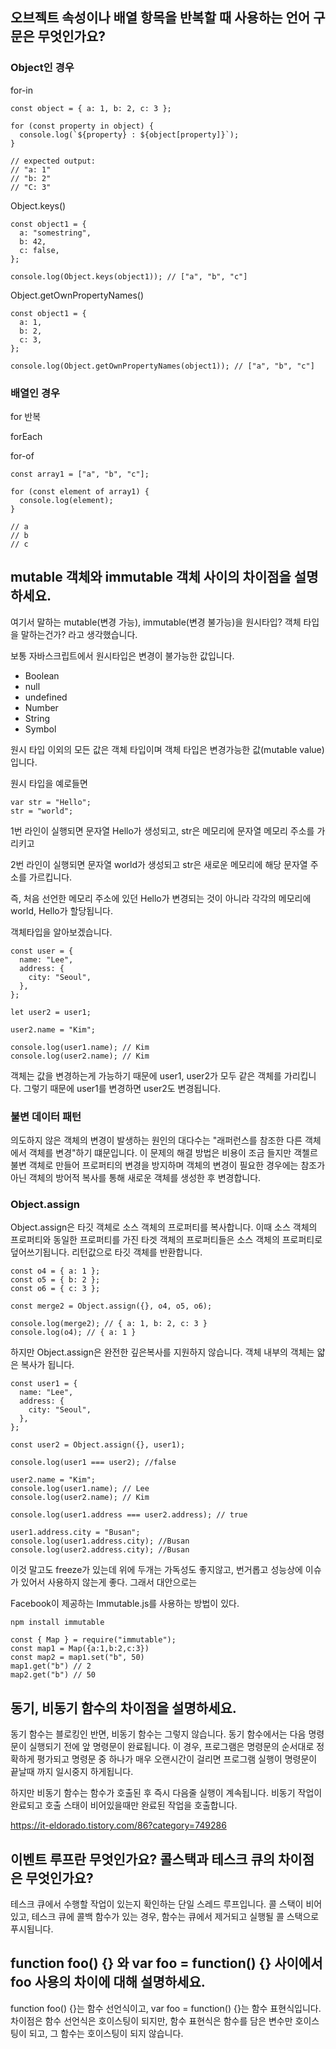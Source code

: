 ## 오브젝트 속성이나 배열 항목을 반복할 때 사용하는 언어 구문은 무엇인가요?

### Object인 경우

for-in

```tsx
const object = { a: 1, b: 2, c: 3 };

for (const property in object) {
  console.log(`${property} : ${object[property]}`);
}

// expected output:
// "a: 1"
// "b: 2"
// "C: 3"
```

Object.keys()

```tsx
const object1 = {
  a: "somestring",
  b: 42,
  c: false,
};

console.log(Object.keys(object1)); // ["a", "b", "c"]
```

Object.getOwnPropertyNames()

```tsx
const object1 = {
  a: 1,
  b: 2,
  c: 3,
};

console.log(Object.getOwnPropertyNames(object1)); // ["a", "b", "c"]
```

### 배열인 경우

for 반복

forEach

for-of

```tsx
const array1 = ["a", "b", "c"];

for (const element of array1) {
  console.log(element);
}

// a
// b
// c
```

## mutable 객체와 immutable 객체 사이의 차이점을 설명하세요.

여기서 말하는 mutable(변경 가능), immutable(변경 불가능)을 원시타입? 객체 타입을 말하는건가? 라고 생각했습니다.

보통 자바스크립트에서 원시타입은 변경이 불가능한 값입니다.

- Boolean
- null
- undefined
- Number
- String
- Symbol

원시 타입 이외의 모든 값은 객체 타입이며 객체 타입은 변경가능한 값(mutable value)입니다.

원시 타입을 예로들면

```tsx
var str = "Hello";
str = "world";
```

1번 라인이 실행되면 문자열 Hello가 생성되고, str은 메모리에 문자열 메모리 주소를 가리키고

2번 라인이 실행되면 문자열 world가 생성되고 str은 새로운 메모리에 해당 문자열 주소를 가르킵니다.

즉, 처음 선언한 메모리 주소에 있던 Hello가 변경되는 것이 아니라 각각의 메모리에 world, Hello가 할당됩니다.

객체타입을 알아보겠습니다.

```tsx
const user = {
  name: "Lee",
  address: {
    city: "Seoul",
  },
};

let user2 = user1;

user2.name = "Kim";

console.log(user1.name); // Kim
console.log(user2.name); // Kim
```

객체는 값을 변경하는게 가능하기 때문에 user1, user2가 모두 같은 객체를 가리킵니다. 그렇기 때문에 user1를 변경하면 user2도 변경됩니다.

### 불변 데이터 패턴

의도하지 않은 객체의 변경이 발생하는 원인의 대다수는 "래퍼런스를 참조한 다른 객체에서 객체를 변경"하기 떄문입니다. 이 문제의 해결 방법은 비용이 조금 들지만 객첼르 불변 객체로 만들어 프로퍼티의 변경을 방지하며 객체의 변경이 필요한 경우에는 참조가 아닌 객체의 방어적 복사를 통해 새로운 객체를 생성한 후 변경합니다.

### Object.assign

Object.assign은 타깃 객체로 소스 객체의 프로퍼티를 복사합니다. 이때 소스 객체의 프로퍼티와 동일한 프로퍼티를 가진 타겟 객체의 프로퍼티들은 소스 객체의 프로퍼티로 덮어쓰기됩니다. 리턴값으로 타깃 객체를 반환합니다.

```tsx
const o4 = { a: 1 };
const o5 = { b: 2 };
const o6 = { c: 3 };

const merge2 = Object.assign({}, o4, o5, o6);

console.log(merge2); // { a: 1, b: 2, c: 3 }
console.log(o4); // { a: 1 }
```

하지만 Object.assign은 완전한 깊은복사를 지원하지 않습니다. 객체 내부의 객체는 얇은 복사가 됩니다.

```tsx
const user1 = {
  name: "Lee",
  address: {
    city: "Seoul",
  },
};

const user2 = Object.assign({}, user1);

console.log(user1 === user2); //false

user2.name = "Kim";
console.log(user1.name); // Lee
console.log(user2.name); // Kim

console.log(user1.address === user2.address); // true

user1.address.city = "Busan";
console.log(user1.address.city); //Busan
console.log(user2.address.city); //Busan
```

이것 말고도 freeze가 있는데 위에 두개는 가독성도 좋지않고, 번거롭고 성능상에 이슈가 있어서 사용하지 않는게 좋다. 그래서 대안으로는

Facebook이 제공하는 Immutable.js를 사용하는 방법이 있다.

```tsx
npm install immutable

const { Map } = require("immutable");
const map1 = Map({a:1,b:2,c:3})
const map2 = map1.set("b", 50)
map1.get("b") // 2
map2.get("b") // 50

```

## 동기, 비동기 함수의 차이점을 설명하세요.

동기 함수는 블로킹인 반면, 비동기 함수는 그렇지 않습니다. 동기 함수에서는 다음 명령문이 실행되기 전에 앞 명령문이 완료됩니다. 이 경우, 프로그램은 명령문의 순서대로 정확하게 평가되고 명령문 중 하나가 매우 오랜시간이 걸리면 프로그램 실행이 명령문이 끝날때 까지 일시중지 하게됩니다.

하지만 비동기 함수는 함수가 호출된 후 즉시 다음줄 실행이 계속됩니다. 비동기 작업이 완료되고 호출 스태이 비어있을때만 완료된 작업을 호출합니다.

https://it-eldorado.tistory.com/86?category=749286

## 이벤트 루프란 무엇인가요? 콜스택과 테스크 큐의 차이점은 무엇인가요?

테스크 큐에서 수행할 작업이 있는지 확인하는 단일 스레드 루프입니다. 콜 스택이 비어있고, 테스크 큐에 콜백 함수가 있는 경우, 함수는 큐에서 제거되고 실행될 콜 스택으로 푸시됩니다.

## function foo() {} 와 var foo = function() {} 사이에서 foo 사용의 차이에 대해 설명하세요.

function foo() {}는 함수 선언식이고, var foo = function() {}는 함수 표현식입니다. 차이점은 함수 선언식은 호이스팅이 되지만, 함수 표현식은 함수를 담은 변수만 호이스팅이 되고, 그 함수는 호이스팅이 되지 않습니다.
